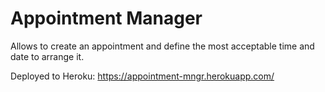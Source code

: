 # Appointment Manager
Allows to create an appointment and define the most acceptable time and date to arrange it.

Deployed to Heroku: https://appointment-mngr.herokuapp.com/